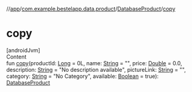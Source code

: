 //[app](../../index.md)/[com.example.bestelapp.data.product](../index.md)/[DatabaseProduct](index.md)/[copy](copy.md)



# copy  
[androidJvm]  
Content  
fun [copy](copy.md)(productId: [Long](https://kotlinlang.org/api/latest/jvm/stdlib/kotlin/-long/index.html) = 0L, name: [String](https://kotlinlang.org/api/latest/jvm/stdlib/kotlin/-string/index.html) = "", price: [Double](https://kotlinlang.org/api/latest/jvm/stdlib/kotlin/-double/index.html) = 0.0, description: [String](https://kotlinlang.org/api/latest/jvm/stdlib/kotlin/-string/index.html) = "No description available", pictureLink: [String](https://kotlinlang.org/api/latest/jvm/stdlib/kotlin/-string/index.html) = "", category: [String](https://kotlinlang.org/api/latest/jvm/stdlib/kotlin/-string/index.html) = "No Category", available: [Boolean](https://kotlinlang.org/api/latest/jvm/stdlib/kotlin/-boolean/index.html) = true): [DatabaseProduct](index.md)  



